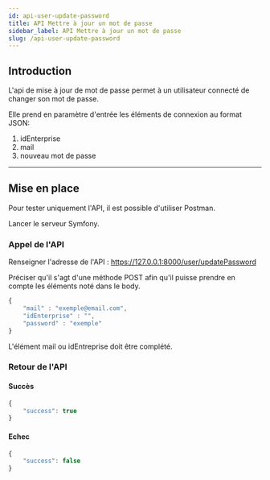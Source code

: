 ```yaml
---
id: api-user-update-password
title: API Mettre à jour un mot de passe
sidebar_label: API Mettre à jour un mot de passe
slug: /api-user-update-password
---
```


## Introduction

L'api de mise à jour de mot de passe permet à un utilisateur connecté de changer son mot de passe.

Elle prend en paramètre d'entrée les éléments de connexion au format JSON:
1. idEnterprise
1. mail
1. nouveau mot de passe

---

## Mise en place
Pour tester uniquement l'API, il est possible d'utiliser Postman.

Lancer le serveur Symfony.

### Appel de l'API
Renseigner l'adresse de l'API : https://127.0.0.1:8000/user/updatePassword

Préciser qu'il s'agt d'une méthode POST afin qu'il puisse prendre en compte les éléments noté dans le body.
```typescript
{
    "mail" : "exemple@email.com",
    "idEnterprise" : "",
    "password" : "exemple"
}
```
L'élément mail ou idEntreprise doit être complété.


### Retour de l'API
#### Succès
```typescript
{
    "success": true
}
```
#### Echec
```typescript
{
    "success": false
}
```
